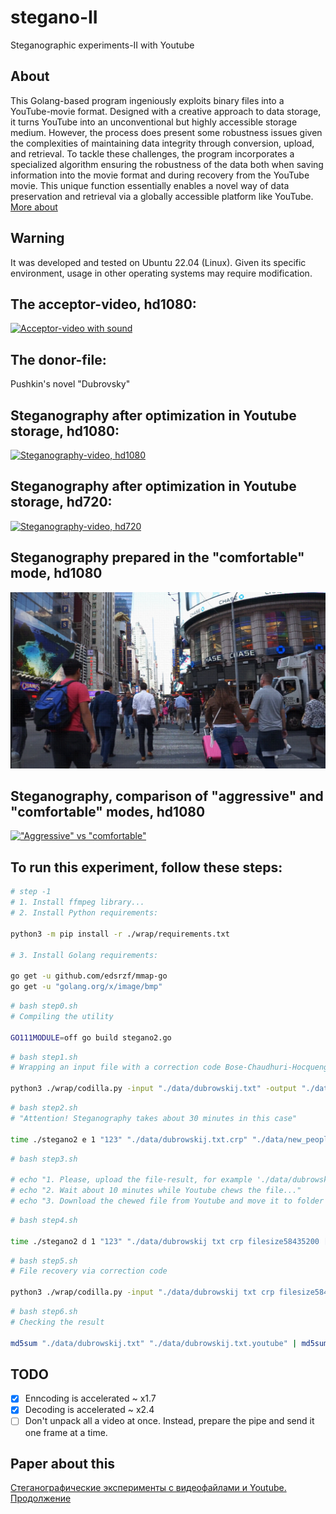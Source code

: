 # stegano-II
Steganographic experiments-II with Youtube

## About

This Golang-based program ingeniously exploits binary files into a YouTube-movie format. Designed with a creative approach to data storage, it turns YouTube into an unconventional but highly accessible storage medium. However, the process does present some robustness issues given the complexities of maintaining data integrity through conversion, upload, and retrieval. To tackle these challenges, the program incorporates a specialized algorithm ensuring the robustness of the data both when saving information into the movie format and during recovery from the YouTube movie. This unique function essentially enables a novel way of data preservation and retrieval via a globally accessible platform like YouTube. 
[More about](https://www.aleksiej.com/id/H3XOqkzQuOR6/index.html)

## Warning

It was developed and tested on Ubuntu 22.04 (Linux). Given its specific environment, usage in other operating systems may require modification.

## The acceptor-video, hd1080:

[![Acceptor-video with sound](https://img.youtube.com/vi/aADa2FI6iDo/0.jpg)](https://www.youtube.com/watch?v=aADa2FI6iDo)

## The donor-file:

Pushkin's novel "Dubrovsky"

## Steganography after optimization in Youtube storage, hd1080:

[![Steganography-video, hd1080](https://img.youtube.com/vi/7WhQfMocbQQ/0.jpg)](https://www.youtube.com/watch?v=7WhQfMocbQQ&vq=hd1080)

## Steganography after optimization in Youtube storage, hd720:

[![Steganography-video, hd720](https://img.youtube.com/vi/7WhQfMocbQQ/0.jpg)](https://www.youtube.com/watch?v=7WhQfMocbQQ&vq=hd720)

## Steganography prepared in the "comfortable" mode, hd1080

[!["Comfortable" mode](comfort.png)](https://cloud.mail.ru/public/8seB/9WvfZQmPk)

## Steganography, comparison of "aggressive" and "comfortable" modes, hd1080

[!["Aggressive" vs "comfortable"](https://img.youtube.com/vi/mHwFzTiwkqc/0.jpg)](https://www.youtube.com/watch?v=mHwFzTiwkqc)


## To run this experiment, follow these steps:

```bash
# step -1
# 1. Install ffmpeg library...
# 2. Install Python requirements:

python3 -m pip install -r ./wrap/requirements.txt

# 3. Install Golang requirements:

go get -u github.com/edsrzf/mmap-go
go get -u "golang.org/x/image/bmp"

```

```bash
# bash step0.sh
# Compiling the utility

GO111MODULE=off go build stegano2.go
```

```bash
# bash step1.sh
# Wrapping an input file with a correction code Bose-Chaudhuri-Hocquenghem

python3 ./wrap/codilla.py -input "./data/dubrowskij.txt" -output "./data/dubrowskij.txt.crp" -e
```

```bash
# bash step2.sh
# "Attention! Steganography takes about 30 minutes in this case"    
    
time ./stegano2 e 1 "123" "./data/dubrowskij.txt.crp" "./data/new_peoplenyc1080p.mp4" 
```

```bash
# bash step3.sh

# echo "1. Please, upload the file-result, for example './data/dubrowskij.txt.crp_filesize58435200.webm' to Youtube"    
# echo "2. Wait about 10 minutes while Youtube chews the file..."    
# echo "3. Download the chewed file from Youtube and move it to folder './data'. This file may have a name like 'dubrowskij txt crp filesize58435200 [7WhQfMocbQQ].mkv'"
```

```bash
# bash step4.sh

time ./stegano2 d 1 "123" "./data/dubrowskij txt crp filesize58435200 [7WhQfMocbQQ].mkv"
```

```bash
# bash step5.sh
# File recovery via correction code

python3 ./wrap/codilla.py -input "./data/dubrowskij txt crp filesize58435200 [7WhQfMocbQQ].mkv.original" -output "./data/dubrowskij.txt.youtube" -d
```

```bash
# bash step6.sh
# Checking the result

md5sum "./data/dubrowskij.txt" "./data/dubrowskij.txt.youtube" | md5sum --check
```

## TODO
- [x] Enncoding is accelerated ~ x1.7
- [x] Decoding is accelerated ~ x2.4
- [ ] Don't unpack all a video at once. Instead, prepare the pipe and send it one frame at a time.

## Paper about this
[Стеганографические эксперименты с видеофайлами и Youtube. Продолжение](https://habr.com/ru/articles/742378/)

